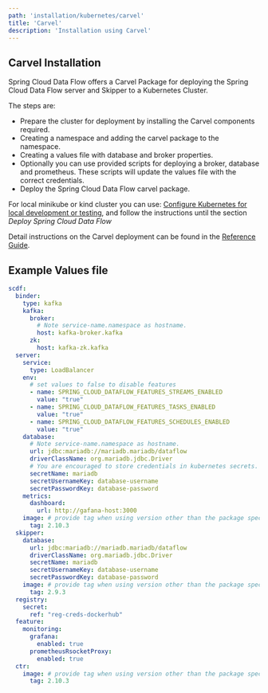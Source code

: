 ```yaml
---
path: 'installation/kubernetes/carvel'
title: 'Carvel'
description: 'Installation using Carvel'
---
```


## Carvel Installation

Spring Cloud Data Flow offers a Carvel Package for deploying the Spring Cloud Data Flow server and Skipper to a Kubernetes Cluster.


The steps are:
* Prepare the cluster for deployment by installing the Carvel components required.
* Creating a namespace and adding the carvel package to the namespace.
* Creating a values file with database and broker properties.
* Optionally you can use provided scripts for deploying a broker, database and prometheus. These scripts will update the values file with the correct credentials.
* Deploy the Spring Cloud Data Flow carvel package. 

For local minikube or kind cluster you can use: [Configure Kubernetes for local development or testing](https://docs.spring.io/spring-cloud-dataflow/docs/current/reference/htmlsingle/#local-k8s-development), and follow the instructions until the section _Deploy Spring Cloud Data Flow_

Detail instructions on the Carvel deployment can be found in the [Reference Guide](https://docs.spring.io/spring-cloud-dataflow/docs/current/reference/htmlsingle/#configuration-carvel).  

## Example Values file

```yaml
scdf:
  binder:
    type: kafka
    kafka:
      broker:
        # Note service-name.namespace as hostname.
        host: kafka-broker.kafka
      zk:
        host: kafka-zk.kafka
  server:
    service:
      type: LoadBalancer
    env:
      # set values to false to disable features
      - name: SPRING_CLOUD_DATAFLOW_FEATURES_STREAMS_ENABLED
        value: "true"
      - name: SPRING_CLOUD_DATAFLOW_FEATURES_TASKS_ENABLED
        value: "true"
      - name: SPRING_CLOUD_DATAFLOW_FEATURES_SCHEDULES_ENABLED
        value: "true"
    database:
      # Note service-name.namespace as hostname.
      url: jdbc:mariadb://mariadb.mariadb/dataflow
      driverClassName: org.mariadb.jdbc.Driver
      # You are encouraged to store credentials in kubernetes secrets. secretgen-controller provides for exporting/importing secrets from one namespace.
      secretName: mariadb
      secretUsernameKey: database-username
      secretPasswordKey: database-password
    metrics:
      dashboard:
        url: http://gafana-host:3000
    image: # provide tag when using version other than the package specific version
      tag: 2.10.3
  skipper:
    database:
      url: jdbc:mariadb://mariadb.mariadb/dataflow
      driverClassName: org.mariadb.jdbc.Driver
      secretName: mariadb
      secretUsernameKey: database-username
      secretPasswordKey: database-password
    image: # provide tag when using version other than the package specific version
      tag: 2.9.3
  registry:
    secret:
      ref: "reg-creds-dockerhub"
  feature:
    monitoring:
      grafana:
        enabled: true
      prometheusRsocketProxy:
        enabled: true
  ctr:
    image: # provide tag when using version other than the package specific version
      tag: 2.10.3
```
